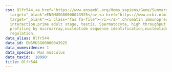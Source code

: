 ```yaml
---
csv: Olfr544,<a href="https://www.ensembl.org/Homo_sapiens/Gene/Summary?db=core;g=ENSMUSG00000043925"
  target="_blank">ENSMUSG00000043925</a>,<a href="https://www.ncbi.nlm.nih.gov/pubmed/23834426"
  target="_blank"><i class="fas fa-file"></i></a>",chromatin immunoprecipitation assay,direct
  interaction,prime adult stage, testis, Spermatocyte, high throughput transcription
  profiling by microarray,nucleotide sequence identification,nucleotide sequence identification,transcriptional
  regulation,
data_alias: Olfr544
data_id: ENSMUSG00000043925
data_numevidence: 1
data_species: Mus musculus
data_taxid: '10090'
title: Olfr544
---
```

